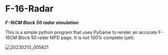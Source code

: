 # F-16-Radar
***F-16CM Block 50 radar simulation***

This is a simple python program that uses PyGame
to render an accurate F-16CM Block 50 radar MFD
page. It is not 100% complete (yet).

![20230213_005821](https://user-images.githubusercontent.com/54248805/218342468-1ef02bdc-9f95-4b99-8e3f-5874579127d1.jpg)

